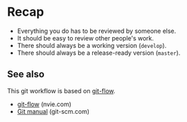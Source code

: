 Recap
=====

* Everything you do has to be reviewed by someone else.
* It should be easy to review other people's work.
* There should always be a working version (`develop`).
* There should always be a release-ready version (`master`).

See also
--------

This git workflow is based on [git-flow].

- [git-flow]() (nvie.com)
- [Git manual]() (git-scm.com)

[git-flow]: http://nvie.com/posts/a-successful-git-branching-model/
[Git manual]: https://git-scm.com/documentation

